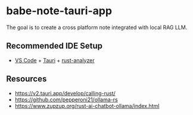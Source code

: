 # babe-note-tauri-app
The goal is to create a cross platform note integrated with local RAG LLM.

## Recommended IDE Setup

- [VS Code](https://code.visualstudio.com/) + [Tauri](https://marketplace.visualstudio.com/items?itemName=tauri-apps.tauri-vscode) + [rust-analyzer](https://marketplace.visualstudio.com/items?itemName=rust-lang.rust-analyzer)


## Resources
- https://v2.tauri.app/develop/calling-rust/
- https://github.com/pepperoni21/ollama-rs
- https://www.zupzup.org/rust-ai-chatbot-ollama/index.html